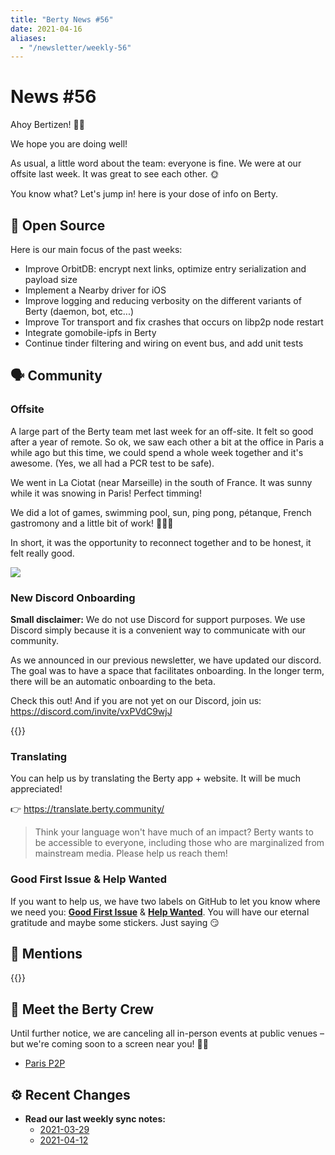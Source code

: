 ```yaml
---
title: "Berty News #56"
date: 2021-04-16
aliases:
  - "/newsletter/weekly-56"
---
```


# News #56

Ahoy Bertizen! 🏴‍☠️

We hope you are doing well!

As usual, a little word about the team: everyone is fine. We were at our offsite last week. It was great to see each other. 🌞

You know what? Let's jump in! here is your dose of info on Berty.



## 🚀 Open Source

Here is our main focus of the past weeks:
* Improve OrbitDB: encrypt next links, optimize entry serialization and payload size
* Implement a Nearby driver for iOS
* Improve logging and reducing verbosity on the different variants of Berty (daemon, bot, etc...)
* Improve Tor transport and fix crashes that occurs on libp2p node restart
* Integrate gomobile-ipfs in Berty
* Continue tinder filtering and wiring on event bus, and add unit tests


## 🗣️ Community

### Offsite

A large part of the Berty team met last week for an off-site. It felt so good after a year of remote. So ok, we saw each other a bit at the office in Paris a while ago but this time, we could spend a whole week together and it's awesome. (Yes, we all had a PCR test to be safe).

We went in La Ciotat (near Marseille) in the south of France. It was sunny while it was snowing in Paris! Perfect timming!

We did a lot of games, swimming pool, sun, ping pong, pétanque, French gastromony and a little bit of work! 💯💯💯

In short, it was the opportunity to reconnect together and to be honest, it felt really good.



![](https://i.imgur.com/5l8trva.jpg)


### New Discord Onboarding

**Small disclaimer:** We do not use Discord for support purposes. We use Discord simply because it is a convenient way to communicate with our community.

As we announced in our previous newsletter, we have updated our discord. The goal was to have a space that facilitates onboarding. In the longer term, there will be an automatic onboarding to the beta.

Check this out! And if you are not yet on our Discord, join us: https://discord.com/invite/vxPVdC9wjJ


{{<tweet id="1382161703081758723">}}


### Translating

You can help us by translating the Berty app + website. It will be much appreciated!

👉 https://translate.berty.community/


> Think your language won't have much of an impact? Berty wants to be accessible to everyone, including those who are marginalized from mainstream media. Please help us reach them!


### Good First Issue & Help Wanted

If you want to help us, we have two labels on GitHub to let you know where we need you: [**Good First Issue**](https://github.com/issues?q=is%3Aissue+is%3Aopen+org%3Aberty+label%3A%22good+first+issue%22+sort%3Aupdated-desc) & [**Help Wanted**](https://github.com/issues?q=is%3Aissue+is%3Aopen+org%3Aberty+label%3A%22help+wanted%22+sort%3Aupdated-desc+). You will have our eternal gratitude and maybe some stickers. Just saying 😏



## 💌 Mentions

{{<tweet id="1378790233404284932">}}


## 🎉 Meet the Berty Crew

Until further notice, we are canceling all in-person events at public venues – but we're coming soon to a screen near you! 🚧🚧

* [Paris P2P](https://p2p.paris/)

## ⚙️ Recent Changes

* **Read our last weekly sync notes:**
    * [2021-03-29](https://github.com/berty/community/blob/master/meeting-notes/2021/Q1/2021-03-29--staff-team-weekly-sync.md)
    * [2021-04-12](https://github.com/berty/community/blob/master/meeting-notes/2021/Q1/2021-04-12--staff-team-weekly-sync.md)

    


  

